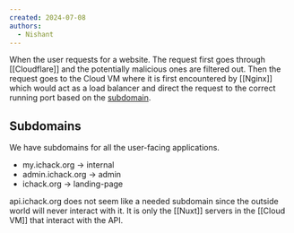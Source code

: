 ```yaml
---
created: 2024-07-08
authors:
  - Nishant
---
```

When the user requests for a website. The request first goes through [[Cloudflare]] and the potentially malicious ones are filtered out. Then the request goes to the Cloud VM where it is first encountered by [[Nginx]] which would act as a load balancer and direct the request to the correct running port based on the [subdomain](#subdomains).

## Subdomains

We have subdomains for all the user-facing applications. 
- my.ichack.org -> internal
- admin.ichack.org -> admin
- ichack.org -> landing-page

api.ichack.org does not seem like a needed subdomain since the outside world will never interact with it. It is only the [[Nuxt]] servers in the [[Cloud VM]] that interact with the API.